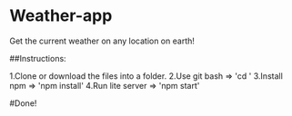 # Weather-app

Get the current weather on any location on earth! 

##Instructions:

1.Clone or download the files into a folder.
2.Use git bash => 'cd <folder name>'
3.Install npm => 'npm install'
4.Run lite server => 'npm start'

#Done!
